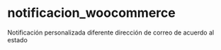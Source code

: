 # notificacion_woocommerce
Notificación personalizada diferente dirección de correo de acuerdo al estado
